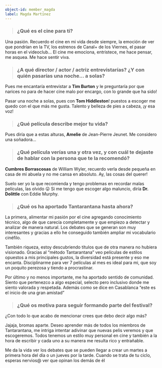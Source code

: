 ```yaml
---
object-id: member_magda
label: Magda Martínez
---
```


> ### ¿Qué es el cine para ti?

Una pasión. Recuerdo el cine en mi vida desde siempre, la emoción de ver que pondrían en la TV, los estrenos de Canal+ de los Viernes, el pasar horas en el videoclub... El cine me emociona, entristece, me hace pensar, me asquea. Me hace sentir viva.  

> ### ¿A qué director / actor / actriz entrevistarías? ¿Y con quién pasarías una noche... a solas?

Pues me encantaría entrevistar a **Tim Burton** y le preguntaría por que narices no para de hacer cine malo por encargo, con lo grande que ha sido! 

Pasar una noche a solas, pues con **Tom Hiddleston**! puestos a escoger me quedo con el que más me gusta. Talento y belleza de pies a cabeza, ¡y esa voz!

> ### ¿Qué película describe mejor tu vida?

Pues diría que a estas alturas, **Amelie** de  Jean-Pierre Jeunet. Me considero una soñadora...

> ### ¿Qué película verías una y otra vez, y con cuál te dejaste de hablar con la persona que te la recomendó?

**Cumbres Borrascosas** de William Wyler, recuerdo verla desde pequeña en casa de mi abuela y no me cansa en absoluto. Ay, las cosas del querer!   

Suelo ser yo la que recomienda y tengo problemas en recordar malas películas, las olvido 😛 Si me tengo que escoger algo maluncio, diría **Dr. Dolittle** con Eddie Murphy.

> ### ¿Qué os ha aportado Tantarantana hasta ahora?

La primera, alimentar mi pasión por el cine agregando conocimiento técnico, algo de que carecía completamente y que empiezo a detectar y analizar de manera natural. Los debates que se generan son muy interesantes y gracias a ello he conseguido también ampliar mi vocabulario cinéfilo.

También riqueza, estoy descubriendo títulos que de otra manera no hubiera visionado. Gracias al “método Tantarantana” veo películas de estilos opuestos a mis principales gustos, la diversidad está presente y eso me encanta. Disciplinarme para ver 7 películas al mes es ideal para mi, que soy un poquito perezosa y tiendo a procrastinar.

Por último y no menos importante, me ha aportado sentido de comunidad. Siento que pertenezco a algo especial, selecto pero inclusivo donde me siento valorada y respetada. Además como se dice en Casablanca “este es el inicio de una gran amistad”

> ### ¿Qué os motiva para seguir formando parte del festival?

¿Con todo lo que acabo de mencionar crees que debo decir algo más?

Jajaja, bromas aparte. Deseo aprender más de todos los miembros de Tantarantana, me intriga intentar adivinar que nuevas pelis veremos y que escogeremos. Todos tenemos un estilo muy personal en cine y también a la hora de escribir y cada uno a su manera me resulta rico y entrañable.

Me da la vida ver los debates que se pueden llegar a crear un martes a primera hora del día o un jueves por la tarde. Cuando se trata de tu ciclo, esperas nervios@ ver que opinan los demás de él